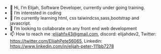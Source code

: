 - 👋 Hi, I’m Elijah, Software Developer, currently under going training.
- 👀 I’m interested in coding
- 🌱 I’m currently learning html, css taiwindcss,sass,bootstrap and javascript.
- 💞️ I’m looking to collaborate on any front end web development
- 📫 How to reach me :elijahfx43@gmail.com, discord: elijahdev2, Twitter: https://twitter.com/ElijahPete56065, Linkedin: https://www.linkedin.com/in/elijah-peter-111bb7278

<!---
elijah571/elijah571 is a ✨ special ✨ repository because its `README.md` (this file) appears on your GitHub profile.
You can click the Preview link to take a look at your changes.
--->
